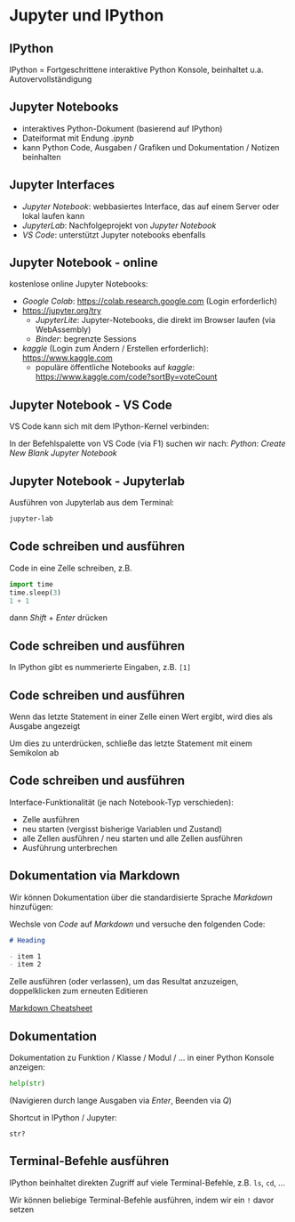 # Jupyter und IPython

## IPython

IPython = Fortgeschrittene interaktive Python Konsole, beinhaltet u.a. Autovervollständigung

## Jupyter Notebooks

- interaktives Python-Dokument (basierend auf IPython)
- Dateiformat mit Endung _.ipynb_
- kann Python Code, Ausgaben / Grafiken und Dokumentation / Notizen beinhalten

## Jupyter Interfaces

- _Jupyter Notebook_: webbasiertes Interface, das auf einem Server oder lokal laufen kann
- _JupyterLab_: Nachfolgeprojekt von _Jupyter Notebook_
- _VS Code_: unterstützt Jupyter notebooks ebenfalls

## Jupyter Notebook - online

kostenlose online Jupyter Notebooks:

- _Google Colab_: <a href="https://colab.research.google.com" target="_blank">https://colab.research.google.com</a> (Login erforderlich)
- <https://jupyter.org/try>
  - _JupyterLite_: Jupyter-Notebooks, die direkt im Browser laufen (via WebAssembly)
  - _Binder_: begrenzte Sessions
- _kaggle_ (Login zum Ändern / Erstellen erforderlich): <a href="https://www.kaggle.com" target="_blank">https://www.kaggle.com</a>
  - populäre öffentliche Notebooks auf _kaggle_: <a href="https://www.kaggle.com/code?sortBy=voteCount" target="_blank">https://www.kaggle.com/code?sortBy=voteCount</a>

## Jupyter Notebook - VS Code

VS Code kann sich mit dem IPython-Kernel verbinden:

In der Befehlspalette von VS Code (via F1) suchen wir nach: _Python: Create New Blank Jupyter Notebook_

<!-- pip install ipykernel - will install ipython, jupyter-core, jupyter-client -->

## Jupyter Notebook - Jupyterlab

Ausführen von Jupyterlab aus dem Terminal:

```bash
jupyter-lab
```

## Code schreiben und ausführen

Code in eine Zelle schreiben, z.B.

```py
import time
time.sleep(3)
1 + 1
```

dann _Shift_ + _Enter_ drücken

## Code schreiben und ausführen

In IPython gibt es nummerierte Eingaben, z.B. `[1]`

## Code schreiben und ausführen

Wenn das letzte Statement in einer Zelle einen Wert ergibt, wird dies als Ausgabe angezeigt

Um dies zu unterdrücken, schließe das letzte Statement mit einem Semikolon ab

## Code schreiben und ausführen

Interface-Funktionalität (je nach Notebook-Typ verschieden):

- Zelle ausführen
- neu starten (vergisst bisherige Variablen und Zustand)
- alle Zellen ausführen / neu starten und alle Zellen ausführen
- Ausführung unterbrechen

## Dokumentation via Markdown

Wir können Dokumentation über die standardisierte Sprache _Markdown_ hinzufügen:

Wechsle von _Code_ auf _Markdown_ und versuche den folgenden Code:

```md
# Heading

- item 1
- item 2
```

Zelle ausführen (oder verlassen), um das Resultat anzuzeigen, doppelklicken zum erneuten Editieren

<a href="https://github.com/adam-p/markdown-here/wiki/Markdown-Cheatshee" target="_blank">Markdown Cheatsheet</a>

## Dokumentation

Dokumentation zu Funktion / Klasse / Modul / ... in einer Python Konsole anzeigen:

```py
help(str)
```

(Navigieren durch lange Ausgaben via _Enter_, Beenden via _Q_)

Shortcut in IPython / Jupyter:

```ipython
str?
```

## Terminal-Befehle ausführen

IPython beinhaltet direkten Zugriff auf viele Terminal-Befehle, z.B. `ls`, `cd`, ...

Wir können beliebige Terminal-Befehle ausführen, indem wir ein `!` davor setzen
